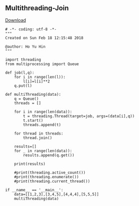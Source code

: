## Multithreading-Join
[Download](Multithreading-Join.py)

	# -*- coding: utf-8 -*-
	"""
	Created on Sun Feb 18 12:15:48 2018

	@author: Ho Yu Hin
	"""

	import threading
	from multiprocessing import Queue

	def job(l,q):
	    for i in range(len(l)):
	        l[i]=l[i]**2
	    q.put(l)

	def multiThreading(data):
	    q = Queue()
	    threads = []

	    for i in range(len(data)):
	        t = threading.Thread(target=job, args=(data[i],q))
	        t.start()
	        threads.append(t)

	    for thread in threads:
	        thread.join()  

	    results=[]
	    for _ in range(len(data)):
	        results.append(q.get())

	    print(results)

	    #print(threading.active_count())
	    #print(threading.enumerate())
	    #print(threading.current_thread())

	if __name__ == '__main__':
	    data=[[1,2,3],[3,4,5],[4,4,4],[5,5,5]]
	    multiThreading(data)
